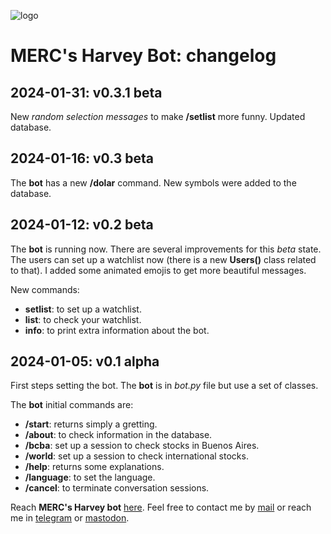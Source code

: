 ![logo](https://gitlab.com/azarte/azarte.gitlab.io/-/raw/master/public/assets/img/logo_64.png)

# MERC's Harvey Bot: changelog

## 2024-01-31: v0.3.1 beta

New *random selection messages* to make **/setlist** more funny. Updated database.  

## 2024-01-16: v0.3 beta

The **bot** has a new **/dolar** command. New symbols were added to the database.  

## 2024-01-12: v0.2 beta

The **bot** is running now. There are several improvements for this *beta* state.
The users can set up a watchlist now (there is a new **Users()** class related to that).
I added some animated emojis to get more beautiful messages.

New commands:

- **setlist**: to set up a watchlist.
- **list**: to check your watchlist.
- **info**: to print extra information about the bot.

## 2024-01-05: v0.1 alpha

First steps setting the bot. The **bot** is in
*bot.py* file but use a set of classes.  

The **bot** initial commands are:

- **/start**: returns simply a gretting.  
- **/about**: to check information in the database.
- **/bcba**: set up a session to check stocks in Buenos Aires.  
- **/world**: set up a session to check international stocks.  
- **/help**: returns some explanations.  
- **/language**: to set the language.  
- **/cancel**: to terminate conversation sessions.    

Reach **MERC's Harvey bot** [here](https://t.me/mercsharvey_bot).
Feel free to contact me by [mail](mailto:rodrigovalla@protonmail.ch) or reach me in
[telegram](https://t.me/rvalla) or [mastodon](https://fosstodon.org/@rvalla).
